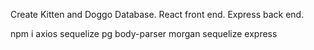 
Create Kitten and Doggo Database.
React front end. Express back end.

npm i
axios
sequelize 
pg
body-parser
morgan
sequelize
express
